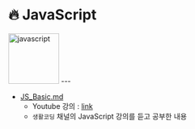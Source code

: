 # :fire: JavaScript
<img src="https://img1.daumcdn.net/thumb/R1280x0/?scode=mtistory2&fname=http%3A%2F%2Fcfile10.uf.tistory.com%2Fimage%2F2149683A58CA6BF31324DD" alt="javascript" width="100px">
---

- [JS_Basic.md](./JS_Basic.md)
  - Youtube 강의 : [link](https://www.youtube.com/watch?v=dPRtcRwKo-Y&list=PLuHgQVnccGMBB348PWRN0fREzYcYgFybf)
  - `생활코딩` 채널의 JavaScript 강의를 듣고 공부한 내용